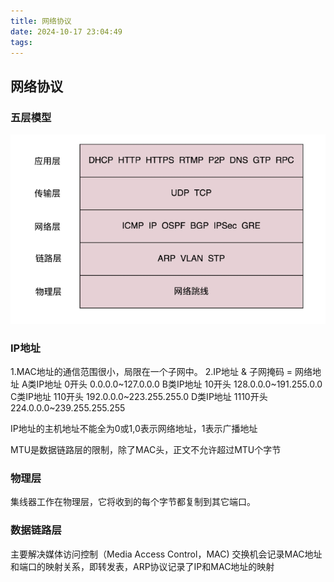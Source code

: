 ```yaml
---
title: 网络协议
date: 2024-10-17 23:04:49
tags:
---
```


## 网络协议

### 五层模型

![](images/网络分层与协议.png)

### IP地址
1.MAC地址的通信范围很小，局限在一个子网中。
2.IP地址 & 子网掩码 = 网络地址
A类IP地址 0开头 0.0.0.0~127.0.0.0
B类IP地址 10开头 128.0.0.0~191.255.0.0
C类IP地址 110开头 192.0.0.0~223.255.255.0
D类IP地址 1110开头 224.0.0.0~239.255.255.255 

IP地址的主机地址不能全为0或1,0表示网络地址，1表示广播地址

MTU是数据链路层的限制，除了MAC头，正文不允许超过MTU个字节

### 物理层
集线器工作在物理层，它将收到的每个字节都复制到其它端口。

### 数据链路层
主要解决媒体访问控制（Media Access Control，MAC)
交换机会记录MAC地址和端口的映射关系，即转发表，ARP协议记录了IP和MAC地址的映射


